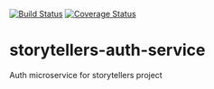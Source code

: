 [![Build Status](https://travis-ci.org/giobart/storytellers-auth-service.svg?branch=master)](https://travis-ci.org/giobart/storytellers-auth-service) [![Coverage Status](https://coveralls.io/repos/github/giobart/storytellers-auth-service/badge.svg?branch=master)](https://coveralls.io/github/giobart/storytellers-auth-service?branch=master)

# storytellers-auth-service
Auth microservice for storytellers project 
